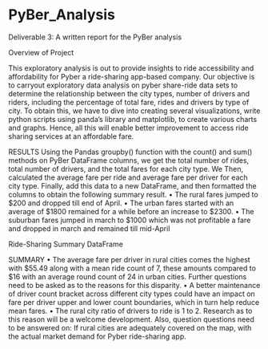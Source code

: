 # PyBer_Analysis

Deliverable 3: A written report for the PyBer analysis

Overview of Project

This exploratory analysis is out to provide insights to ride accessibility and affordability for Pyber a ride-sharing app-based company.
Our objective is to carryout exploratory data analysis on pyber share-ride data sets to determine the relationship between the city types, number of drivers and riders, including the percentage of total fare, rides and drivers by type of city.
To obtain this, we have to dive into creating several visualizations, write python scripts using panda’s library and matplotlib, to create various charts and graphs.
Hence, all this will enable better improvement to access ride sharing services at an affordable fare.

RESULTS
Using the Pandas groupby() function with the count() and sum() methods on PyBer DataFrame columns, we get the total number of rides, total number of drivers, and the total fares for each city type. We Then, calculated the average fare per ride and average fare per driver for each city type. Finally, add this data to a new DataFrame, and then formatted the columns to obtain the following summary result.
• The rural fares jumped to $200 and dropped till end of April.
• The urban fares started with an average of $1800 remained for a while before an increase to $2300.
• The suburban fares jumped in march to $1000 which was not profitable a fare and dropped in march and remained till mid-April

Ride-Sharing Summary DataFrame

SUMMARY
• The average fare per driver in rural cities comes the highest with $55.49 along with a mean ride count of 7, these amounts compared to $16 with an average round count of 24 in urban cities. Further questions need to be asked as to the reasons for this disparity.
• A better maintenance of driver count bracket across different city types could have an impact on fare per driver upper and lower count boundaries, which in turn help reduce mean fares.
• The rural city ratio of drivers to ride is 1 to 2. Research as to this reason will be a welcome development. Also, question questions need to be answered on:
If rural cities are adequately covered on the map, with the actual market demand for Pyber ride-sharing app.
